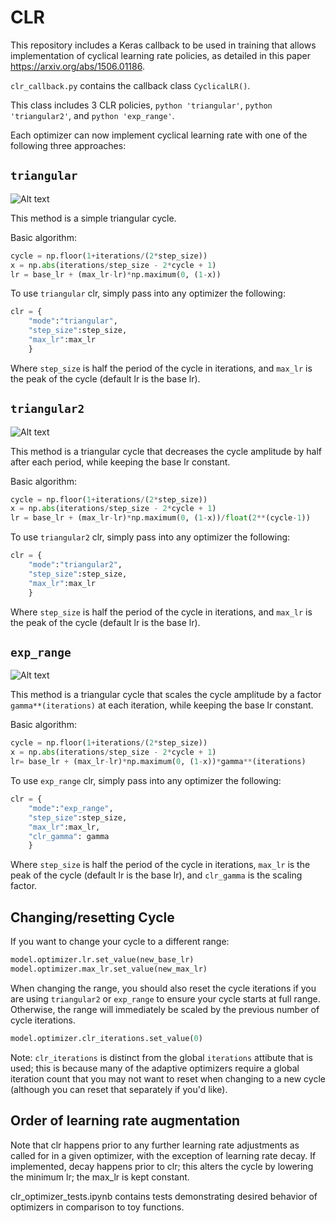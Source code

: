 # CLR
This repository includes a Keras callback to be used in training that allows implementation of cyclical learning rate policies, as detailed in this paper https://arxiv.org/abs/1506.01186.

`clr_callback.py` contains the callback class `CyclicalLR()`.

This class includes 3 CLR policies, `python 'triangular'`, `python 'triangular2'`, and `python 'exp_range'`.

Each optimizer can now implement cyclical learning rate with one of the following three approaches:

## `triangular`

![Alt text](images/triangular.png?raw=true "Title")


This method is a simple triangular cycle.

Basic algorithm:

```python
cycle = np.floor(1+iterations/(2*step_size))
x = np.abs(iterations/step_size - 2*cycle + 1)
lr = base_lr + (max_lr-lr)*np.maximum(0, (1-x))
```

To use `triangular` clr, simply pass into any optimizer the following:
```python
clr = {
    "mode":"triangular",
    "step_size":step_size,
    "max_lr":max_lr
    }
```   
Where `step_size` is half the period of the cycle in iterations,
and `max_lr` is the peak of the cycle (default lr is the base lr).

## `triangular2`

![Alt text](images/triangular2.png?raw=true "Title")

This method is a triangular cycle that decreases the cycle amplitude by half after each period, while keeping the base lr constant.

Basic algorithm:

```python
cycle = np.floor(1+iterations/(2*step_size))
x = np.abs(iterations/step_size - 2*cycle + 1)
lr = base_lr + (max_lr-lr)*np.maximum(0, (1-x))/float(2**(cycle-1))
```

To use `triangular2` clr, simply pass into any optimizer the following:
```python
clr = {
    "mode":"triangular2",
    "step_size":step_size,
    "max_lr":max_lr
    }
```    
Where `step_size` is half the period of the cycle in iterations,
and `max_lr` is the peak of the cycle (default lr is the base lr).

## `exp_range`

![Alt text](images/exp_range.png?raw=true "Title")

This method is a triangular cycle that scales the cycle amplitude by a factor `gamma**(iterations)` at each iteration, while keeping the base lr constant.

Basic algorithm:

```python
cycle = np.floor(1+iterations/(2*step_size))
x = np.abs(iterations/step_size - 2*cycle + 1)
lr= base_lr + (max_lr-lr)*np.maximum(0, (1-x))*gamma**(iterations)
```

To use `exp_range` clr, simply pass into any optimizer the following:
```python
clr = {
    "mode":"exp_range",
    "step_size":step_size,
    "max_lr":max_lr,
    "clr_gamma": gamma
    }
```    
Where `step_size` is half the period of the cycle in iterations,
`max_lr` is the peak of the cycle (default lr is the base lr),
and `clr_gamma` is the scaling factor.

## Changing/resetting Cycle
If you want to change your cycle to a different range:
```python
model.optimizer.lr.set_value(new_base_lr)
model.optimizer.max_lr.set_value(new_max_lr)
```
When changing the range, you should also reset the cycle iterations if you are using `triangular2` or `exp_range` to ensure your cycle starts at full range. Otherwise, the range will immediately be scaled by the previous number of cycle iterations.
```python
model.optimizer.clr_iterations.set_value(0)
```
Note: `clr_iterations` is distinct from the global `iterations` attibute that is used; this is because many of the adaptive optimizers require a global iteration count that you may not want to reset when changing to a new cycle (although you can reset that separately if you'd like). 

## Order of learning rate augmentation
Note that clr happens prior to any further learning rate adjustments as called for in a given optimizer, with the exception of learning rate decay. If implemented, decay happens prior to clr; this alters the cycle by lowering the minimum lr; the max_lr is kept constant.

clr_optimizer_tests.ipynb contains tests demonstrating desired behavior of optimizers in comparison to toy functions.
